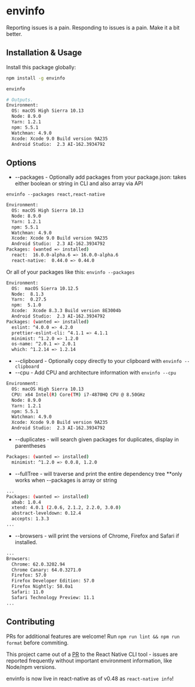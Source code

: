 # envinfo

Reporting issues is a pain. Responding to issues is a pain. Make it a bit better.

## Installation & Usage
Install this package globally:

```sh
npm install -g envinfo

envinfo
```

```bash
# Outputs.
Environment:
  OS: macOS High Sierra 10.13
  Node: 8.9.0
  Yarn: 1.2.1
  npm: 5.5.1
  Watchman: 4.9.0
  Xcode: Xcode 9.0 Build version 9A235
  Android Studio:  2.3 AI-162.3934792
```

## Options
- --packages - Optionally add packages from your package.json: takes either boolean or string in CLI and also array via API

`envinfo --packages react,react-native`

```bash
Environment:
  OS: macOS High Sierra 10.13
  Node: 8.9.0
  Yarn: 1.2.1
  npm: 5.5.1
  Watchman: 4.9.0
  Xcode: Xcode 9.0 Build version 9A235
  Android Studio:  2.3 AI-162.3934792
Packages: (wanted => installed)
  react:  16.0.0-alpha.6 => 16.0.0-alpha.6
  react-native:  0.44.0 => 0.44.0
```

Or all of your packages like this:
`envinfo --packages`

```bash
Environment:
  OS:  macOS Sierra 10.12.5
  Node:  8.1.3
  Yarn:  0.27.5
  npm:  5.1.0
  Xcode:  Xcode 8.3.3 Build version 8E3004b
  Android Studio:  2.3 AI-162.3934792
Packages: (wanted => installed)
  eslint: ^4.0.0 => 4.2.0
  prettier-eslint-cli: ^4.1.1 => 4.1.1
  minimist: ^1.2.0 => 1.2.0
  os-name: ^2.0.1 => 2.0.1
  which: ^1.2.14 => 1.2.14
```

- --clipboard - Optionally copy directly to your clipboard with `envinfo --clipboard`
- --cpu - Add CPU and architecture information with `envinfo --cpu`

```bash
Environment:
  OS: macOS High Sierra 10.13
  CPU: x64 Intel(R) Core(TM) i7-4870HQ CPU @ 8.50GHz
  Node: 8.9.0
  Yarn: 1.2.1
  npm: 5.5.1
  Watchman: 4.9.0
  Xcode: Xcode 9.0 Build version 9A235
  Android Studio:  2.3 AI-162.3934792
```

- --duplicates - will search given packages for duplicates, display in parentheses

```bash
Packages: (wanted => installed)
  minimist: ^1.2.0 => 0.0.8, 1.2.0
```

- --fullTree - will traverse and print the entire dependency tree **only works when --packages is array or string

```bash
...
Packages: (wanted => installed)
  abab: 1.0.4
  xtend: 4.0.1 (2.0.6, 2.1.2, 2.2.0, 3.0.0)
  abstract-leveldown: 0.12.4
  accepts: 1.3.3
...
```

- --browsers - will print the versions of Chrome, Firefox and Safari if installed. 

```bash
...
Browsers:
  Chrome: 62.0.3202.94
  Chrome Canary: 64.0.3271.0
  Firefox: 57.0
  Firefox Developer Edition: 57.0
  Firefox Nightly: 58.0a1
  Safari: 11.0
  Safari Technology Preview: 11.1
...
```

## Contributing
PRs for additional features are welcome! Run `npm run lint && npm run format` before commiting.

This project came out of a [PR](https://github.com/facebook/react-native/pull/14428) to the React Native CLI tool - issues are reported frequently without important environment information, like Node/npm versions.

envinfo is now live in react-native as of v0.48 as `react-native info`!
